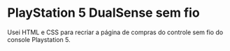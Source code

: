 # PlayStation 5 DualSense sem fio

Usei HTML e CSS para recriar a página de compras do controle sem fio do console Playstation 5.
